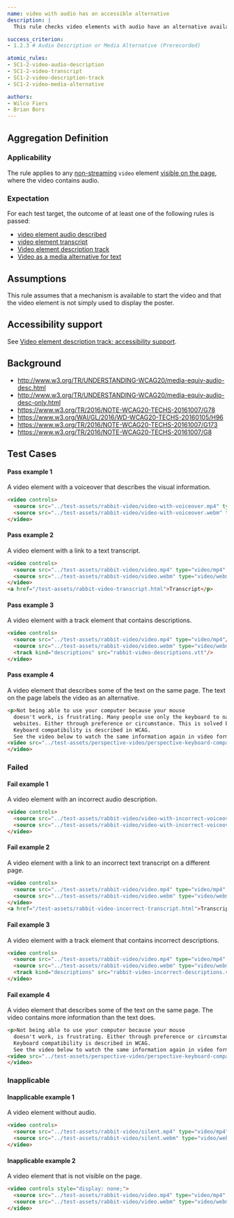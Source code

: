 ```yaml
---
name: video with audio has an accessible alternative
description: |
  This rule checks video elements with audio have an alternative available as audio or as text

success_criterion:
- 1.2.3 # Audio Description or Media Alternative (Prerecorded)

atomic_rules:
- SC1-2-video-audio-description
- SC1-2-video-transcript
- SC1-2-video-description-track
- SC1-2-video-media-alternative

authors:
- Wilco Fiers
- Brian Bors
---
```


## Aggregation Definition

### Applicability

The rule applies to any [non-streaming](#non-streaming) `video` element [visible on the page](#visible-on-the-page), where the video contains audio.

### Expectation

For each test target, the outcome of at least one of the following rules is passed:

- [video element audio described](SC1-2-video-audio-description)
- [video element transcript](SC1-2-video-transcript)
- [Video element description track](SC1-2-video-description-track)
- [Video as a media alternative for text](SC1-2-video-media-alternative)

## Assumptions

This rule assumes that a mechanism is available to start the video and that the video element is not simply used to display the poster.

## Accessibility support

See [Video element description track: accessibility support](SC1-2-Video-description-track.html#accessibility-support).

## Background

- http://www.w3.org/TR/UNDERSTANDING-WCAG20/media-equiv-audio-desc.html
- http://www.w3.org/TR/UNDERSTANDING-WCAG20/media-equiv-audio-desc-only.html
- https://www.w3.org/TR/2016/NOTE-WCAG20-TECHS-20161007/G78
- https://www.w3.org/WAI/GL/2016/WD-WCAG20-TECHS-20160105/H96
- https://www.w3.org/TR/2016/NOTE-WCAG20-TECHS-20161007/G173
- https://www.w3.org/TR/2016/NOTE-WCAG20-TECHS-20161007/G8

## Test Cases

#### Pass example 1

A video element with a voiceover that describes the visual information.

```html
<video controls>
  <source src="../test-assets/rabbit-video/video-with-voiceover.mp4" type="video/mp4"/>
  <source src="../test-assets/rabbit-video/video-with-voiceover.webm" type="video/webm"/>
</video>
```

#### Pass example 2

A video element with a link to a text transcript.

```html
<video controls>
  <source src="../test-assets/rabbit-video/video.mp4" type="video/mp4" />
  <source src="../test-assets/rabbit-video/video.webm" type="video/webm"/>
</video>
<a href="/test-assets/rabbit-video-transcript.html">Transcript</p>
```

#### Pass example 3

A video element with a track element that contains descriptions.

```html
<video controls>
  <source src="../test-assets/rabbit-video/video.mp4" type="video/mp4"/>
  <source src="../test-assets/rabbit-video/video.webm" type="video/webm"/>
  <track kind="descriptions" src="rabbit-video-descriptions.vtt"/>
</video>
```

#### Pass example 4

A video element that describes some of the text on the same page. The text on the page labels the video as an alternative.

```html
<p>Not being able to use your computer because your mouse 
  doesn't work, is frustrating. Many people use only the keyboard to navigate 
  websites. Either through preference or circumstance. This is solved by keyboard compatibility. 
  Keyboard compatibility is described in WCAG.
  See the video below to watch the same information again in video form.</p>
<video src="../test-assets/perspective-video/perspective-keyboard-compatibility-video.mp4" controls>
</video>
```

### Failed

#### Fail example 1

A video element with an incorrect audio description.

```html
<video controls>
  <source src="../test-assets/rabbit-video/video-with-incorrect-voiceover.mp4" type="video/mp4"/>
  <source src="../test-assets/rabbit-video/video-with-incorrect-voiceover.webm" type="video/webm"/>
</video>
```

#### Fail example 2

A video element with a link to an incorrect text transcript on a different page.

```html
<video controls>
  <source src="../test-assets/rabbit-video/video.mp4" type="video/mp4" />
  <source src="../test-assets/rabbit-video/video.webm" type="video/webm" />
</video>
<a href="/test-assets/rabbit-video-incorrect-transcript.html">Transcript</p>
```

#### Fail example 3

A video element with a track element that contains incorrect descriptions.

```html
<video controls>
  <source src="../test-assets/rabbit-video/video.mp4" type="video/mp4" />
  <source src="../test-assets/rabbit-video/video.webm" type="video/webm" />
  <track kind="descriptions" src="rabbit-video-incorrect-descriptions.vtt">
</video>
```

#### Fail example 4

A video element that describes some of the text on the same page. The video contains more information than the text does.

```html
<p>Not being able to use your computer because your mouse 
  doesn't work, is frustrating. Either through preference or circumstance. This is solved by keyboard compatibility. 
  Keyboard compatibility is described in WCAG.
  See the video below to watch the same information again in video form.</p>
<video src="../test-assets/perspective-video/perspective-keyboard-compatibility-video.mp4" controls>
</video>
```

### Inapplicable

#### Inapplicable example 1

A video element without audio.

```html
<video controls>
  <source src="../test-assets/rabbit-video/silent.mp4" type="video/mp4" />
  <source src="../test-assets/rabbit-video/silent.webm" type="video/webm" />
</video>
```

#### Inapplicable example 2

A video element that is not visible on the page.

```html
<video controls style="display: none;">
  <source src="../test-assets/rabbit-video/video.mp4" type="video/mp4" />
  <source src="../test-assets/rabbit-video/video.webm" type="video/webm" />
</video>
```
